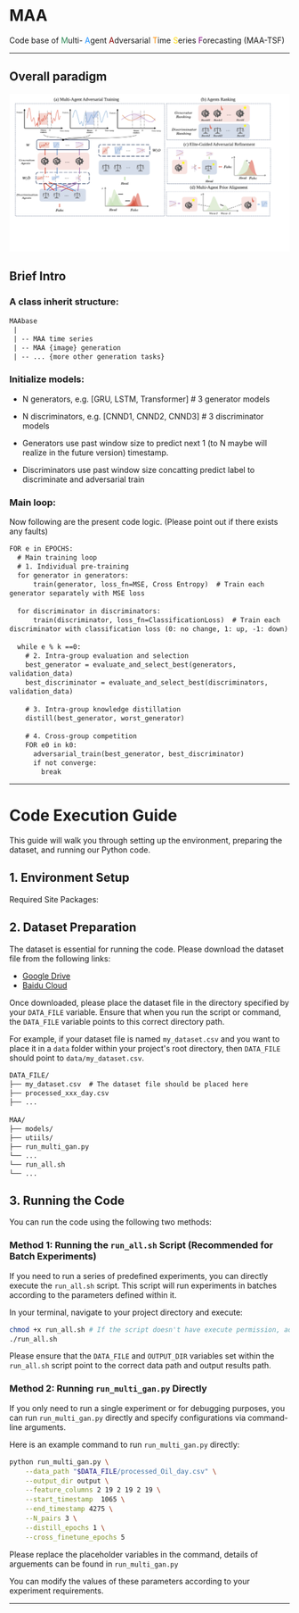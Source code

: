 # MAA
<p>Code base of 
    <span style="color:#2E8B57;">M</span>ulti- 
    <span style="color:#1E90FF;">A</span>gent 
    <span style="color:#8B0000;">A</span>dversarial
    <span style="color:#FF8C00;">T</span>ime 
    <span style="color:#FFD700;">S</span>eries
    <span style="color:#800080;">F</span>orecasting
    (MAA-TSF)
</p>

---

## Overall paradigm
![MAA-TSF.svg](MAA-TSF.svg)

## Brief Intro

### A class inherit structure:

```
MAAbase
 | 
 | -- MAA time series
 | -- MAA {image} generation 
 | -- ... {more other generation tasks}
```

### Initialize models: 
- N generators, e.g. [GRU, LSTM, Transformer]  # 3 generator models
- N discriminators, e.g. [CNND1, CNND2, CNND3]  # 3 discriminator models

- Generators use past window size to predict next 1 (to N maybe will realize in the future version) timestamp.
- Discriminators use past window size concatting predict label to discriminate and adversarial train

### Main loop: 
Now following are the present code logic. (Please point out if there exists any faults)
``` 
FOR e in EPOCHS: 
  # Main training loop
  # 1. Individual pre-training
  for generator in generators:
      train(generator, loss_fn=MSE, Cross Entropy)  # Train each generator separately with MSE loss
      
  for discriminator in discriminators:
      train(discriminator, loss_fn=ClassificationLoss)  # Train each discriminator with classification loss (0: no change, 1: up, -1: down)

  while e % k ==0: 
    # 2. Intra-group evaluation and selection
    best_generator = evaluate_and_select_best(generators, validation_data)
    best_discriminator = evaluate_and_select_best(discriminators, validation_data)
      
    # 3. Intra-group knowledge distillation
    distill(best_generator, worst_generator)
     
    # 4. Cross-group competition
    FOR e0 in k0: 
      adversarial_train(best_generator, best_discriminator)
      if not converge: 
        break
```

---

# Code Execution Guide

This guide will walk you through setting up the environment, preparing the dataset, and running our Python code.

## 1. Environment Setup

Required Site Packages:


## 2. Dataset Preparation

The dataset is essential for running the code. Please download the dataset file from the following links:

* [Google Drive](https://drive.google.com/drive/folders/1-Nr35rIcindBcCdlQJsoyaOUfOZQacx8?usp=sharing)
* [Baidu Cloud](https://pan.baidu.com/s/1qhd4Vw0aJ37ETxD4PkA4pQ?pwd=38tv)

Once downloaded, please place the dataset file in the directory specified by your `DATA_FILE` variable. Ensure that when you run the script or command, the `DATA_FILE` variable points to this correct directory path.

For example, if your dataset file is named `my_dataset.csv` and you want to place it in a `data` folder within your project's root directory, then `DATA_FILE` should point to `data/my_dataset.csv`.

```
DATA_FILE/
├── my_dataset.csv  # The dataset file should be placed here
├── processed_xxx_day.csv 
├── ...

MAA/
├── models/
├── utiils/
├── run_multi_gan.py
└── ...
└── run_all.sh
└── ...
```

## 3. Running the Code

You can run the code using the following two methods:

### Method 1: Running the `run_all.sh` Script (Recommended for Batch Experiments)

If you need to run a series of predefined experiments, you can directly execute the `run_all.sh` script. This script will run experiments in batches according to the parameters defined within it.

In your terminal, navigate to your project directory and execute:

```bash
chmod +x run_all.sh # If the script doesn't have execute permission, add it first
./run_all.sh
```

Please ensure that the `DATA_FILE` and `OUTPUT_DIR` variables set within the `run_all.sh` script point to the correct data path and output results path.

### Method 2: Running `run_multi_gan.py` Directly

If you only need to run a single experiment or for debugging purposes, you can run `run_multi_gan.py` directly and specify configurations via command-line arguments.

Here is an example command to run `run_multi_gan.py` directly:

```bash
python run_multi_gan.py \
    --data_path "$DATA_FILE/processed_Oil_day.csv" \
    --output_dir output \
    --feature_columns 2 19 2 19 2 19 \
    --start_timestamp  1065 \
    --end_timestamp 4275 \
    --N_pairs 3 \
    --distill_epochs 1 \
    --cross_finetune_epochs 5
```

Please replace the placeholder variables in the command, details of arguements can be found in `run_multi_gan.py`

You can modify the values of these parameters according to your experiment requirements.

---